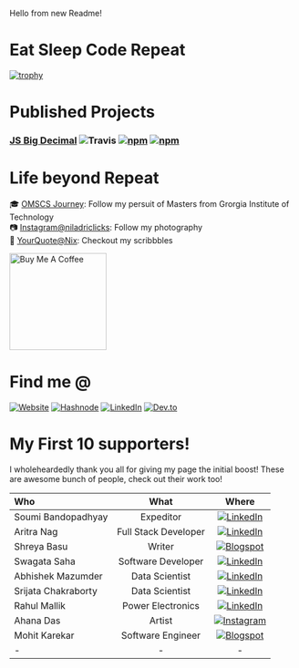Hello from new Readme!

# Eat Sleep Code Repeat
[![trophy](https://github-profile-trophy.vercel.app/?username=royNiladri&rank=SECRET,SSS,SS,S,AAA,AA,A,B&no-frame=true&no-bg=true)](https://github.com/ryo-ma/github-profile-trophy)

<!-- ![Top Langs](https://github-readme-stats.vercel.app/api/top-langs/?username=royNiladri&layout=compact&langs_count=8) -->
<!-- ![Github stats](https://github-readme-stats.vercel.app/api?username=royNiladri&show_icons=true&count_private=true&include_all_commits=true&hide=contribs) -->

# Published Projects
### [JS Big Decimal](https://github.com/royNiladri/js-big-decimal) ![Travis](https://img.shields.io/travis/royNiladri/js-big-decimal.svg?style=flat-square) [![npm](https://img.shields.io/npm/v/js-big-decimal.svg?style=flat-square)](https://www.npmjs.com/package/js-big-decimal) [![npm](https://img.shields.io/npm/dt/js-big-decimal.svg?style=flat-square)](https://www.npmjs.com/package/js-big-decimal)

# Life beyond Repeat
:mortar_board: [OMSCS Journey](https://omscs.royniladri.dev/): Follow my persuit of Masters from Grorgia Institute of Technology\
:camera: [Instagram@niladriclicks](https://www.instagram.com/niladriclicks/): Follow my photography\
:pencil: [YourQuote@Nix](https://www.yourquote.in/niladri-roy-f2tt/quotes): Checkout my scribbbles
<!-- :eye: ![Profile views](https://gpvc.arturio.dev/royNiladri) -->

<a href="https://www.buymeacoffee.com/royniladri" target="_blank"><img src="https://cdn.buymeacoffee.com/buttons/v2/default-blue.png" alt="Buy Me A Coffee" width="170"></a>

# Find me @
[![Website](https://img.shields.io/static/v1?label=&message=Roy%20Niladri&color=2069e0&style=for-the-badge)](https://royniladri.dev/)
[![Hashnode](https://img.shields.io/static/v1?label=&message=Ones%20%26%20Zeros&color=2962ff&style=for-the-badge&logo=hashnode&logoColor=white)](https://ones-zeros.royniladri.dev/)
[![LinkedIn](https://img.shields.io/static/v1?label=&message=LinkedIn&color=0077b5&style=for-the-badge&logo=LinkedIn&logoColor=white)](https://www.linkedin.com/in/roy-niladri/)
[![Dev.to](https://img.shields.io/static/v1?label=&message=Dev.to&color=0a0a0a&style=for-the-badge&logo=dev.to&logoColor=white)](https://dev.to/royniladri/)

# My First 10 supporters!
I wholeheardedly thank you all for giving my page the initial boost! These are awesome bunch of people, check out their work too!

|Who|What|Where|
|:--|:--:|:--:|
|Soumi Bandopadhyay | Expeditor | [![LinkedIn](https://img.shields.io/static/v1?label=&message=LinkedIn&color=0077b5&style=for-the-badge&logo=LinkedIn&logoColor=white)](https://www.linkedin.com/in/soumi-bandopadhyay/)|
|Aritra Nag | Full Stack Developer | [![LinkedIn](https://img.shields.io/static/v1?label=&message=LinkedIn&color=0077b5&style=for-the-badge&logo=LinkedIn&logoColor=white)](https://www.linkedin.com/in/aritra-nag-344461b2/)|
|Shreya Basu | Writer | [![Blogspot](https://img.shields.io/badge/Blogger-FF5722?style=for-the-badge&logo=blogger&logoColor=white)](https://shreya-nostalgia.blogspot.com/)|
|Swagata Saha | Software Developer | [![LinkedIn](https://img.shields.io/static/v1?label=&message=LinkedIn&color=0077b5&style=for-the-badge&logo=LinkedIn&logoColor=white)](https://www.linkedin.com/in/swagata-saha-358170130/)|
|Abhishek Mazumder | Data Scientist | [![LinkedIn](https://img.shields.io/static/v1?label=&message=LinkedIn&color=0077b5&style=for-the-badge&logo=LinkedIn&logoColor=white)](https://www.linkedin.com/in/abhishek-majumdar-983507148/)|
|Srijata Chakraborty | Data Scientist | [![LinkedIn](https://img.shields.io/static/v1?label=&message=LinkedIn&color=0077b5&style=for-the-badge&logo=LinkedIn&logoColor=white)](https://www.linkedin.com/in/srijatachakravorti/)|
|Rahul Mallik | Power Electronics | [![LinkedIn](https://img.shields.io/static/v1?label=&message=LinkedIn&color=0077b5&style=for-the-badge&logo=LinkedIn&logoColor=white)](https://www.linkedin.com/in/rahul-mallik-62630290/)|
|Ahana Das | Artist | [![Instagram](https://img.shields.io/badge/Instagram-E4405F?style=for-the-badge&logo=instagram&logoColor=white)](https://www.instagram.com/artventure.ahana/)|
|Mohit Karekar | Software Engineer | [![Blogspot](https://img.shields.io/badge/Blogger-FF5722?style=for-the-badge&logo=blogger&logoColor=white)](https://mohitkarekar.com//)|
| - | - | - |
